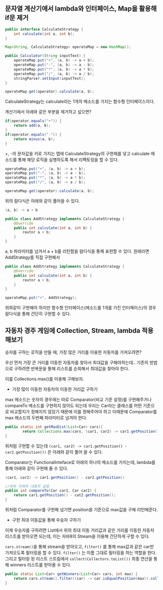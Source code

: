 ## 문자열 계산기에서 lambda와 인터페이스, Map을 활용해 if문 제거

```java
public interface CalculateStrategy {
    int calculate(int a, int b);
}

Map<String, CalculateStrategy> operateMap = new HashMap();

public Calculator(String inputText) {
    operateMap.put("+", (a, b) -> a + b);
    operateMap.put("-", (a, b) -> a - b);
    operateMap.put("*", (a, b) -> a * b);
    operateMap.put("/", (a, b) -> a / b);
    stringParser.setInput(inputText);
}

operateMap.get(operator).calculate(a, b);
```

CalculateStrategy는 calculate라는 1개의 메소드를 가지는 함수형 인터페이스이다.

계산기에서 아래와 같은 부분을 제거하고 싶으면?

```java
if(operator.equals("+")) {
	return add(a, b);
}
if(operator.equals("-")) {
	return minus(a, b);
}
```

+, -의 문자값을 키로 가지는 맵에 CalculateStrategy의 구현체를 넣고 calculate 메소드를 통해 해당 로직을 실행하도록 해서 리팩토링을 할 수 있다.

```java
operateMap.put("+", (a, b) -> a + b);
operateMap.put("-", (a, b) -> a - b);
operateMap.put("*", (a, b) -> a * b);
operateMap.put("/", (a, b) -> a / b);

operateMap.get(operator).calculate(a, b);
```

위의 람다식은 아래와 같이 풀어쓸 수 있다.

```java
(a, b) -> a + b

public class AddStrategy implements CalculateStrategy {
	@Override
    public int calculate(int a, int b) {
    	reutnr a + b;
    }
}
```

a, b 파라미터를 넘겨서 a + b를 리턴함을 람다식을 통해 표현할 수 있다. 원래라면 AddStrategy를 직접 구현해서

```java
public class AddStrategy implements CalculateStrategy {
	@Override
    public int calculate(int a, int b) {
    	reutnr a + b;
    }
}

operateMap.put("+", AddStrategy);
```

위와같이 구현해야 하지만 함수형 인터페이스(메소드를 1개를 가진 인터페이스)의 경우 람다식을 통해 간단히 구현할 수 있다.



## 자동차 경주 게임에 Collection, Stream, lambda 적용해보기

승자를 구하는 로직을 만들 때, 가장 많은 거리를 이용한 자동차를 가져오려면?

우선 먼저 가장 큰 거리를 이동한 자동차를 찾아서 최대값을 구해야하는데.. 기존의 방법으로 구하려면 반복문을 통해 리스트를 순회해서 최대값을 찾아야 한다.

이를 Collections.max()를 이용해 구해보자.

- 가장 많이 이동한 자동차의 이동한 거리값 구하기

max 메소드는 숫자의 경우에는 따로 Comparator(비교 기준 설정)를 구현해주거나 compareTo 메소드를 구현하지 않아도 되는데 우리는 Car라는 클래스를 어떤 기준으로 비교할지가 정해지지 않았기 때문에 이를 정해주어야 하고 이때문에 Comparator를 max 메소드의 두번째 파라미터로 넘겨야 한다.

```java
public static int getMaxDist(List<Car> cars){
        return Collections.max(cars, (car1, car2) -> car1.getPosition() - car2.getPosition()).getPosition();
}
```

위처럼 구현할 수 있는데 `(car1, car2) -> car1.getPosition() - car2.getPosition())` 은 아래와 같이 풀어 쓸 수 있다.

Comparator는 FunctionalInteface로 아래의 하나의 메소드를 가지는데, lambda를 통해 아래와 같이 구현해 줄 수 있다.

```java
(car1, car2) -> car1.getPosition() - car2.getPosition()

//위와 아래의 내용은 같음
public int compareTo(Car car1, Car car2) {
    return car1.getPosition() - cat2.getPosition();
}
```

위처럼 Comparator를 구현해 넘기면 position을 기준으로 max값을 구해 리턴해준다.

- 구한 최대 이동값을 통해 우승자 구하기

이제 우승자를 구하려면 List에서 위의 최대 이동 거리값과 같은 거리를 이동한 자동차 리스트를 받아오면 되는데, 이는 자바8의 Stream을 이용해 간단하게 구할 수 있다.

`cars.stream()`을 통해 stream을 받아오고, `filter()` 를 통해 max값과 같은 car만 가져오도록 필터링을 할 수 있다. `filter()` 는 이름 그대로 필터링을 하는 역할을 한다. 그리고 필터링 된 리스트 스트림에서 `collect(Collectors.toList())` 최종 연산을 통해 winners 리스트를 받아올 수 있다.

```java
public static List<Car> getWinners(List<Car> cars, int max) {
    return cars.stream().filter((car) -> car.isEqualPosition(max)).collect(Collectors.toList());
}
```

